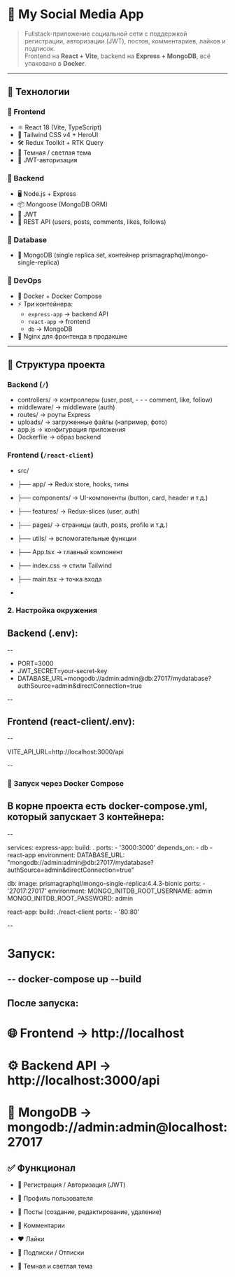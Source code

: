 # 📱 My Social Media App

> Fullstack-приложение социальной сети с поддержкой регистрации, авторизации (JWT), постов, комментариев, лайков и подписок.  
Frontend на **React + Vite**, backend на **Express + MongoDB**, всё упаковано в **Docker**.

---

## 🚀 Технологии

### 🔹 Frontend
- ⚛️ React 18 (Vite, TypeScript)
- 🎨 Tailwind CSS v4 + HeroUI
- 🛠 Redux Toolkit + RTK Query
- 🌙 Темная / светлая тема
- 🔐 JWT-авторизация

### 🔹 Backend
- 🖥 Node.js + Express
- 📦 Mongoose (MongoDB ORM)
- 🔑 JWT
- 📂 REST API (users, posts, comments, likes, follows)

### 🔹 Database
- 🍃 MongoDB (single replica set, контейнер prismagraphql/mongo-single-replica)

### 🔹 DevOps
- 🐳 Docker + Docker Compose
- ⚡️ Три контейнера:
  - `express-app` → backend API
  - `react-app` → frontend
  - `db` → MongoDB  
- 🔧 Nginx для фронтенда в продакшне

---

## 📂 Структура проекта

### Backend (`/`)

- controllers/ → контроллеры (user, post, - - - comment, like, follow)
- middleware/ → middleware (auth)
- routes/ → роуты Express
- uploads/ → загруженные файлы (например, фото)
- app.js → конфигурация приложения
- Dockerfile → образ backend


### Frontend (`/react-client`)

- src/
- ├── app/ → Redux store, hooks, типы
- ├── components/ → UI-компоненты (button,   card, header и т.д.)
- ├── features/ → Redux-slices (user, auth)
- ├── pages/ → страницы (auth, posts, profile и т.д.)
- ├── utils/ → вспомогательные функции
- ├── App.tsx → главный компонент
- ├── index.css → стили Tailwind
- ├── main.tsx → точка входа

-

### 2. Настройка окружения

## Backend (.env):

--

- PORT=3000
- JWT_SECRET=your-secret-key
- DATABASE_URL=mongodb://admin:admin@db:27017/mydatabase?authSource=admin&directConnection=true

--

## Frontend (react-client/.env):

--

VITE_API_URL=http://localhost:3000/api

--

### 🐳 Запуск через Docker Compose

## В корне проекта есть docker-compose.yml, который запускает 3 контейнера:

--

services:
  express-app:
    build: .
    ports:
      - '3000:3000'
    depends_on:
      - db
      - react-app
    environment:
      DATABASE_URL: "mongodb://admin:admin@db:27017/mydatabase?authSource=admin&directConnection=true"

  db:
    image: prismagraphql/mongo-single-replica:4.4.3-bionic
    ports:
      - '27017:27017'
    environment: 
      MONGO_INITDB_ROOT_USERNAME: admin
      MONGO_INITDB_ROOT_PASSWORD: admin

  react-app:
    build: ./react-client
    ports: 
      - '80:80'

--

# Запуск:

--
docker-compose up --build
--

## После запуска:

# 🌐 Frontend → http://localhost

# ⚙️ Backend API → http://localhost:3000/api

# 🍃 MongoDB → mongodb://admin:admin@localhost:27017

## ✅ Функционал

- 🔐 Регистрация / Авторизация (JWT)

- 👤 Профиль пользователя

- 📝 Посты (создание, редактирование, удаление)

- 💬 Комментарии

- ❤️ Лайки

- 👥 Подписки / Отписки

- 🌙 Темная и светлая тема